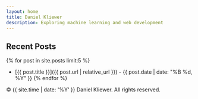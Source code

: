 ```yaml
---
layout: home
title: Daniel Kliewer
description: Exploring machine learning and web development
---
```



## Recent Posts

{% for post in site.posts limit:5 %}
- [{{ post.title }}]({{ post.url | relative_url }}) - {{ post.date | date: "%B %d, %Y" }}
{% endfor %}


<footer>
  <p>&copy; {{ site.time | date: '%Y' }} Daniel Kliewer. All rights reserved.</p>
</footer>

<script src="https://identity.netlify.com/v1/netlify-identity-widget.js"></script>
<script>
  if (window.netlifyIdentity) {
    window.netlifyIdentity.on("init", user => {
      if (!user) {
        window.netlifyIdentity.on("login", () => {
          document.location.href = "/admin/";
        });
      }
    });
  }
</script>